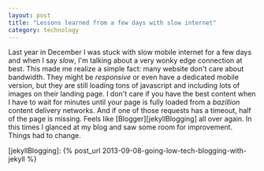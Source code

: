 ```yaml
---
layout: post
title: "Lessons learned from a few days with slow internet"
category: technology
---
```

Last year in December I was stuck with slow mobile internet for a few days and when I say _slow_, I'm talking about a very wonky edge connection at best. This made me realize a simple fact: many website don't care about bandwidth. They might be _responsive_ or even have a dedicated mobile version, but they are still loading tons of javascript and including lots of images on their landing page. I don't care if you have the best content when I have to wait for minutes until your page is fully loaded from a _bazillion_ content delivery networks. And if one of those requests has a timeout, half of the page is missing. Feels like [Blogger][jekyllBlogging] all over again. In this times I glanced at my blog and saw some room for improvement. Things had to change.

<!--more-->

[jekyllBlogging]: {% post_url 2013-09-08-going-low-tech-blogging-with-jekyll %}
